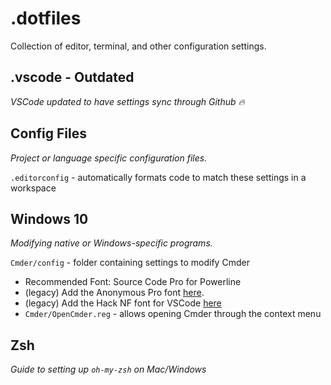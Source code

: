 # .dotfiles
Collection of editor, terminal, and other configuration settings.

## .vscode - Outdated
*VSCode updated to have settings sync through Github 🔥*

## Config Files
*Project or language specific configuration files.*

`.editorconfig` - automatically formats code to match these settings in a workspace

## Windows 10
*Modifying native or Windows-specific programs.*

`Cmder/config` - folder containing settings to modify Cmder
- Recommended Font: Source Code Pro for Powerline
- (legacy) Add the Anonymous Pro font [here](https://github.com/AmrEldib/cmder-powerline-prompt).
- (legacy) Add the Hack NF font for VSCode [here](https://github.com/ryanoasis/nerd-fonts/tree/master/patched-fonts/Hack#quick-installation)
- `Cmder/OpenCmder.reg` - allows opening Cmder through the context menu

## Zsh
*Guide to setting up `oh-my-zsh` on Mac/Windows*
